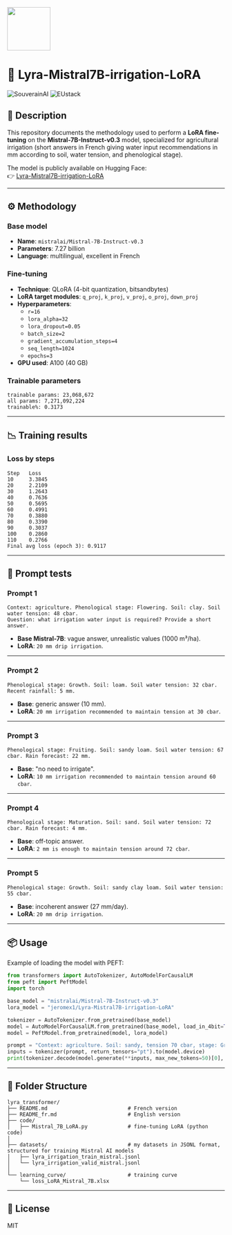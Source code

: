 <img src="https://upload.wikimedia.org/wikipedia/en/c/c3/Flag_of_France.svg" width="100px" height="auto" />

# 🌱 Lyra-Mistral7B-irrigation-LoRA

![SouverainAI](https://img.shields.io/badge/🇫🇷%20SouverainAI-oui-success)
![EUstack](https://img.shields.io/badge/🇪🇺%20EUstack-ready-blue)

## 📌 Description
This repository documents the methodology used to perform a **LoRA fine-tuning** on the **Mistral-7B-Instruct-v0.3** model, specialized for agricultural irrigation (short answers in French giving water input recommendations in mm according to soil, water tension, and phenological stage).

The model is publicly available on Hugging Face:  
👉 [Lyra-Mistral7B-irrigation-LoRA](https://huggingface.co/jeromex1/Lyra-Mistral7B-irrigation-LoRA)

---

## ⚙️ Methodology

### Base model
- **Name**: `mistralai/Mistral-7B-Instruct-v0.3`
- **Parameters**: 7.27 billion
- **Language**: multilingual, excellent in French

### Fine-tuning
- **Technique**: QLoRA (4-bit quantization, bitsandbytes)
- **LoRA target modules**: `q_proj`, `k_proj`, `v_proj`, `o_proj`, `down_proj`
- **Hyperparameters**:
  - `r=16`
  - `lora_alpha=32`
  - `lora_dropout=0.05`
  - `batch_size=2`
  - `gradient_accumulation_steps=4`
  - `seq_length=1024`
  - `epochs=3`
- **GPU used**: A100 (40 GB)

### Trainable parameters
```
trainable params: 23,068,672
all params: 7,271,092,224
trainable%: 0.3173
```

---

## 📉 Training results

### Loss by steps
```
Step   Loss
10     3.3845
20     2.2109
30     1.2643
40     0.7636
50     0.5695
60     0.4991
70     0.3880
80     0.3390
90     0.3037
100    0.2860
110    0.2766
Final avg loss (epoch 3): 0.9117
```

---

## 🔎 Prompt tests

### Prompt 1
```
Context: agriculture. Phenological stage: Flowering. Soil: clay. Soil water tension: 48 cbar.
Question: what irrigation water input is required? Provide a short answer.
```
- **Base Mistral-7B**: vague answer, unrealistic values (1000 m³/ha).  
- **LoRA**: `20 mm drip irrigation`.

---

### Prompt 2
```
Phenological stage: Growth. Soil: loam. Soil water tension: 32 cbar. Recent rainfall: 5 mm.
```
- **Base**: generic answer (10 mm).  
- **LoRA**: `20 mm irrigation recommended to maintain tension at 30 cbar`.

---

### Prompt 3
```
Phenological stage: Fruiting. Soil: sandy loam. Soil water tension: 67 cbar. Rain forecast: 22 mm.
```
- **Base**: "no need to irrigate".  
- **LoRA**: `10 mm irrigation recommended to maintain tension around 60 cbar`.

---

### Prompt 4
```
Phenological stage: Maturation. Soil: sand. Soil water tension: 72 cbar. Rain forecast: 4 mm.
```
- **Base**: off-topic answer.  
- **LoRA**: `2 mm is enough to maintain tension around 72 cbar`.

---

### Prompt 5
```
Phenological stage: Growth. Soil: sandy clay loam. Soil water tension: 55 cbar.
```
- **Base**: incoherent answer (27 mm/day).  
- **LoRA**: `20 mm drip irrigation`.

---

## 📦 Usage

Example of loading the model with PEFT:
```python
from transformers import AutoTokenizer, AutoModelForCausalLM
from peft import PeftModel
import torch

base_model = "mistralai/Mistral-7B-Instruct-v0.3"
lora_model = "jeromex1/Lyra-Mistral7B-irrigation-LoRA"

tokenizer = AutoTokenizer.from_pretrained(base_model)
model = AutoModelForCausalLM.from_pretrained(base_model, load_in_4bit=True, device_map="auto")
model = PeftModel.from_pretrained(model, lora_model)

prompt = "Context: agriculture. Soil: sandy, tension 70 cbar, stage: Growth. What irrigation is required?"
inputs = tokenizer(prompt, return_tensors="pt").to(model.device)
print(tokenizer.decode(model.generate(**inputs, max_new_tokens=50)[0], skip_special_tokens=True))
```
---

## 💾 Folder Structure

```
lyra_transformer/
├── README.md                          # French version
├── README_fr.md                       # English version
├── code/                              
│   ├── Mistral_7B_LoRA.py             # fine-tuning LoRA (python code)
│
├── datasets/                          # my datasets in JSONL format, structured for training Mistral AI models
│   ├── lyra_irrigation_train_mistral.jsonl
│   └── lyra_irrigation_valid_mistral.jsonl
│
└── learning_curve/                    # training curve
    └── loss_LoRA_Mistral_7B.xlsx

```
---

## 📜 License
MIT
